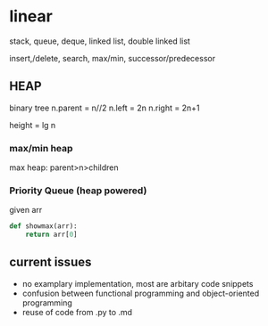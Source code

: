 # linear

stack, queue, deque, linked list, double linked list

insert,/delete, search, max/min, successor/predecessor

## HEAP

binary tree
n.parent = n//2
n.left = 2n
n.right = 2n+1

height = lg n

### max/min heap
max heap: parent>n>children

### Priority Queue (heap powered)

given arr

```python
def showmax(arr):
	return arr[0]

```

## current issues
* no examplary implementation, most are arbitary code snippets
* confusion between functional programming and object-oriented programming
* reuse of code from .py to .md